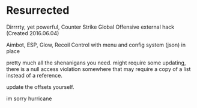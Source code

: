 # Resurrected
Dirrrrty, yet powerful, Counter Strike Global Offensive external hack (Created 2016.06.04)

Aimbot, ESP, Glow, Recoil Control with menu and config system (json) in place

pretty much all the shenanigans you need.
might require some updating, there is a null access violation somewhere that may require a copy of a list instead of a reference.

update the offsets yourself.

im sorry hurricane
